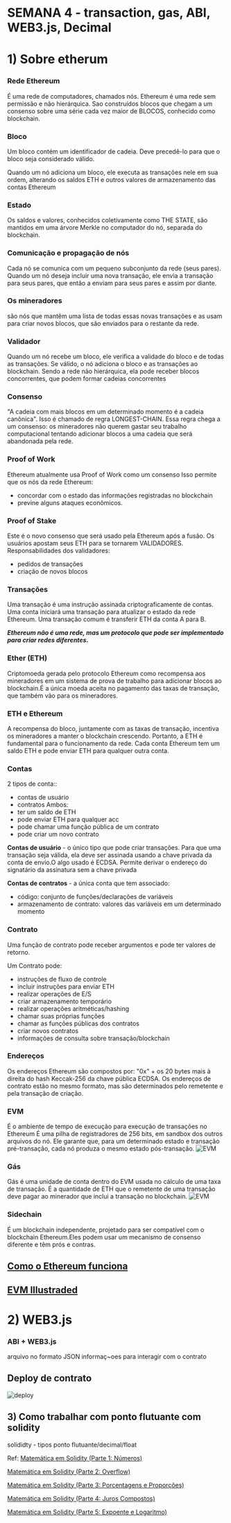 # SEMANA 4 - transaction, gas, ABI, WEB3.js, Decimal


# 1) Sobre etherum

### **Rede Ethereum**
É uma rede de computadores, chamados nós.
Ethereum é uma rede sem permissão e não hierárquica.
Sao construídos blocos que chegam  a um consenso sobre uma série cada vez maior de BLOCOS, conhecido como blockchain.

### **Bloco** 
Um bloco contém um identificador de cadeia. Deve precedê-lo para que o bloco seja considerado válido.

Quando um nó adiciona um bloco, ele executa as transações nele em sua ordem, alterando os saldos ETH e outros valores de armazenamento das contas Ethereum

### **Estado**
Os saldos e valores, conhecidos coletivamente como THE STATE, são mantidos em uma árvore Merkle no computador do nó, separada do blockchain.

### **Comunicação e propagação de nós**
Cada nó se comunica com um pequeno subconjunto da rede (seus pares).
Quando um nó deseja incluir uma nova transação, ele envia a transação para seus pares, que então a enviam para seus pares e assim por diante.

### **Os mineradores**
são nós que mantêm uma lista de todas essas novas transações e as usam para criar novos blocos, que são enviados para o restante da rede.

### **Validador**
Quando um nó recebe um bloco, ele verifica a validade do bloco e de todas as transações.
Se válido, o nó adiciona o bloco e as transações ao blockchain.
Sendo a rede não hierárquica, ela pode receber blocos concorrentes, que podem formar cadeias concorrentes

### **Consenso**
"A cadeia com mais blocos em um determinado momento é a cadeia canônica".
Isso é chamado de regra LONGEST-CHAIN.
Essa regra chega a um consenso: os mineradores não querem gastar seu trabalho computacional tentando adicionar blocos a uma cadeia que será abandonada pela rede.

### **Proof of Work**
Ethereum atualmente usa Proof of Work como um consenso
Isso permite que os nós da rede Ethereum:
- concordar com o estado das informações registradas no blockchain
- previne alguns ataques econômicos.


### **Proof of Stake**
Este é o novo consenso que será usado pela Ethereum após a fusão.
Os usuários apostam seus ETH para se tornarem VALIDADORES.
Responsabilidades dos validadores:
- pedidos de transações
- criação de novos blocos

### **Transações**
Uma transação é uma instrução assinada criptograficamente de contas.
Uma conta iniciará uma transação para atualizar o estado da rede Ethereum.
Uma transação comum é transferir ETH da conta A para B.

***Ethereum não é uma rede, mas um protocolo que pode ser implementado para criar redes diferentes.***

### **Ether (ETH)**  
Criptomoeda gerada pelo protocolo Ethereum como recompensa aos mineradores em um sistema de prova de trabalho para adicionar blocos ao blockchain.É a única moeda aceita no pagamento das taxas de transação, que também vão para os mineradores.

### **ETH e Ethereum**
A recompensa do bloco, juntamente com as taxas de transação, incentiva os mineradores a manter o blockchain crescendo.
Portanto, a ETH é fundamental para o funcionamento da rede.
Cada conta Ethereum tem um saldo ETH e pode enviar ETH para qualquer outra conta.


### **Contas** 
2 tipos de conta::
- contas de usuário
- contratos
Ambos:
- ter um saldo de ETH
- pode enviar ETH para qualquer acc
- pode chamar uma função pública de um contrato
- pode criar um novo contrato

**Contas de usuário** - o único tipo que pode criar transações. Para que uma transação seja válida, ela deve ser assinada usando a chave privada da conta de envio.O algo usado é ECDSA. Permite derivar o endereço do signatário da assinatura sem a chave privada

**Contas de contratos** - a única conta que tem associado:

- código: conjunto de funções/declarações de variáveis
- armazenamento de contrato: valores das variáveis ​​em um determinado momento

### **Contrato** 

Uma função de contrato pode receber argumentos e pode ter valores de retorno.

Um Contrato pode:
- instruções de fluxo de controle
- incluir instruções para enviar ETH
- realizar operações de E/S
- criar armazenamento temporário
- realizar operações aritméticas/hashing
- chamar suas próprias funções
- chamar as funções públicas dos contratos
- criar novos contratos
- informações de consulta sobre transação/blockchain

### **Endereços**
Os endereços Ethereum são compostos por: "0x" + os 20 bytes mais à direita do hash Keccak-256 da chave pública ECDSA.
Os endereços de contrato estão no mesmo formato, mas são determinados pelo remetente e pela transação de criação.

### **EVM**

É o ambiente de tempo de execução para execução de transações no Ethereum
É uma pilha de registradores de 256 bits, em sandbox dos outros arquivos do nó.
Ele garante que, para um determinado estado e transação pré-transação, cada nó produza o mesmo estado pós-transação.
 ![EVM](evm.png) 

### **Gás**
Gás é uma unidade de conta dentro do EVM usada no cálculo de uma taxa de transação.
É a quantidade de ETH que o remetente de uma transação deve pagar ao minerador que inclui a transação no blockchain.
 ![EVM](gas.png)

### **Sidechain**
 
É um blockchain independente, projetado para ser compatível com o blockchain Ethereum.Eles podem usar um mecanismo de consenso diferente e têm prós e contras.

## [Como o Ethereum funciona](https://docs.google.com/document/d/1N_5fg51AYgwq2lnXGs33VDWNpfhOZGk37bSsC3Q2674/edit?usp=sharing)
    
## [EVM Illustraded](https://takenobu-hs.github.io/downloads/ethereum_evm_illustrated.pdf) 


# 2) WEB3.js



 
 ### ABI + WEB3.js
 arquivo no formato JSON 
 informaç~oes para interagir com o contrato


 
  ## Deploy de contrato
 ![deploy](deploy.gif)


 ## 3) Como trabalhar com ponto flutuante com solidity

  solididty - tipos ponto flutuante/decimal/float

  
  Ref: 
   [Matemática em Solidity (Parte 1: Números)](https://www.web3dev.com.br/yanluiz/matematica-em-solidity-parte-1-numeros-4jb2)

   [Matemática em Solidity (Parte 2: Overflow)](https://www.web3dev.com.br/yanluiz/matematica-em-solidity-parte-2-overflow-53p6)

   [Matemática em Solidity (Parte 3: Porcentagens e Proporções)](https://www.web3dev.com.br/yanluiz/matematica-em-solidity-parte-3-porcentagens-e-proporcoes-3g83)

   [Matemática em Solidity (Parte 4: Juros Compostos)](https://www.web3dev.com.br/yanluiz/matematica-em-solidity-parte-4-juros-compostos-4b7k)
   
   [Matemática em Solidity (Parte 5: Expoente e Logaritmo)](https://www.web3dev.com.br/yanluiz/matematica-em-solidity-parte-5-expoente-e-logaritmo-25l5)







